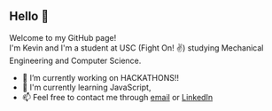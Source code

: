 ## Hello 👋

<!--
**KevinHJing/KevinHJing** is a ✨ _special_ ✨ repository because its `README.md` (this file) appears on your GitHub profile. -->

Welcome to my GitHub page!  
I'm Kevin and I'm a student at USC (Fight On! :v:) studying Mechanical Engineering and Computer Science.

- 🔭 I’m currently working on HACKATHONS!!
- 🌱 I'm currently learning JavaScript, 
- 📫 Feel free to contact me through [email](mailto:khjing@usc.edu?subject=[GitHub]%20Hello!) or [LinkedIn](https://www.linkedin.com/in/kevinjing/)
